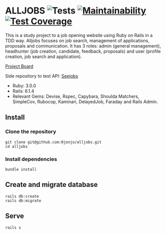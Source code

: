 # ALLJOBS ![Tests](https://github.com/0jonjo/alljobs/actions/workflows/ruby.yml/badge.svg) [![Maintainability](https://api.codeclimate.com/v1/badges/ab338714ffa9065409de/maintainability)](https://codeclimate.com/github/0jonjo/alljobs/maintainability) [![Test Coverage](https://api.codeclimate.com/v1/badges/ab338714ffa9065409de/test_coverage)](https://codeclimate.com/github/0jonjo/alljobs/test_coverage)


This is a study project to a job opening website using Ruby on Rails in a TDD way. Alljobs focuses on job search, management of applications, proposals and communication. It has 3 roles: admin (general management), headhunter (job creation, candidate, feedback, proposals) and user (profile creation, job search and application).

[Project Board](https://github.com/users/0jonjo/projects/3)

Side repository to test API: [Seejobs](https://github.com/0jonjo/seejobs/)

- Ruby: 3.0.0
- Rails: 6.1.4
- Relevant Gems: Devise, Rspec, Capybara, Shoulda Matchers, SimpleCov, Rubocop, Kaminari, DelayedJob, Faraday and Rails Admin.

## Install

### Clone the repository

```shell
git clone git@github.com:0jonjo/alljobs.git
cd alljobs
```

### Install dependencies

```shell
bundle install
```

## Create and migrate database

```shell
rails db:create
rails db:migrate
```

## Serve

```shell
rails s
```
